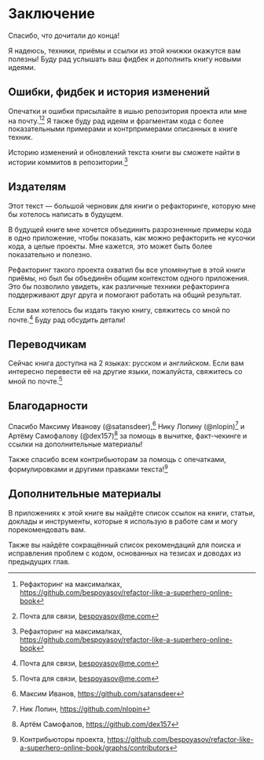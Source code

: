 # Заключение

Спасибо, что дочитали до конца!

Я надеюсь, техники, приёмы и ссылки из этой книжки окажутся вам полезны! Буду рад услышать ваш фидбек и дополнить книгу новыми идеями.

## Ошибки, фидбек и история изменений

Опечатки и ошибки присылайте в ишью репозитория проекта или мне на почту.[^repo][^email] Я также буду рад идеям и фрагментам кода с более показательными примерами и контрпримерами описанных в книге техник.

Историю изменений и обновлений текста книги вы сможете найти в истории коммитов в репозитории.[^repo]

## Издателям

Этот текст — большой черновик для книги о рефакторинге, которую мне бы хотелось написать в будущем.

В будущей книге мне хочется объединить разрозненные примеры кода в одно приложение, чтобы показать, как можно рефакторить не кусочки кода, а целые проекты. Мне кажется, это может быть более показательно и полезно.

Рефакторинг такого проекта охватил бы все упомянутые в этой книги приёмы, но был бы объединён общим контекстом одного приложения. Это бы позволило увидеть, как различные техники рефакторинга поддерживают друг друга и помогают работать на общий результат.

Если вам хотелось бы издать такую книгу, свяжитесь со мной по почте.[^email] Буду рад обсудить детали!

## Переводчикам

Сейчас книга доступна на 2 языках: русском и английском. Если вам интересно перевести её на другие языки, пожалуйста, свяжитесь со мной по почте.[^email]

## Благодарности

Спасибо Максиму Иванову (@satansdeer),[^satansdeer] Нику Лопину (@nlopin)[^nlopin] и Артёму Самофалову (@dex157)[^dex157] за помощь в вычитке, факт-чекинге и ссылки на дополнительные материалы!

Также спасибо всем контрибьюторам за помощь с опечатками, формулировками и другими правками текста![^contributors]

## Дополнительные материалы

В приложениях к этой книге вы найдёте список ссылок на книги, статьи, доклады и инструменты, которые я использую в работе сам и могу порекомендовать вам.

Также вы найдёте сокращённый список рекомендаций для поиска и исправления проблем с кодом, основанных на тезисах и доводах из предыдущих глав.

[^repo]: Рефакторинг на максималках, https://github.com/bespoyasov/refactor-like-a-superhero-online-book
[^email]: Почта для связи, bespoyasov@me.com
[^satansdeer]: Максим Иванов, https://github.com/satansdeer
[^nlopin]: Ник Лопин, https://github.com/nlopin
[^dex157]: Артём Самофалов, https://github.com/dex157
[^contributors]: Контрибьюторы проекта, https://github.com/bespoyasov/refactor-like-a-superhero-online-book/graphs/contributors
